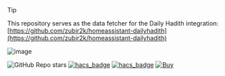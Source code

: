 > [!Tip]
> This repository serves as the data fetcher for the Daily Hadith integration: \
> [https://github.com/zubir2k/homeassistant-dailyhadith](https://github.com/zubir2k/homeassistant-dailyhadith)
> 
![image](https://github.com/user-attachments/assets/f6d5f329-07a5-460b-82e2-6ded4a6b9012)

![GitHub Repo stars](https://img.shields.io/github/stars/zubir2k/homeassistant-dailyhadith?style=social)
[![hacs_badge](https://img.shields.io/badge/HACS-Default-41BDF5.svg)](https://github.com/hacs/default)
[![hacs_badge](https://img.shields.io/badge/HACS-Integration-41BDF5.svg)](https://github.com/hacs/integration)
[![Buy](https://img.shields.io/badge/Support-Sunnah.com-darkgreen.svg)](https://sunnah.com/donate)
